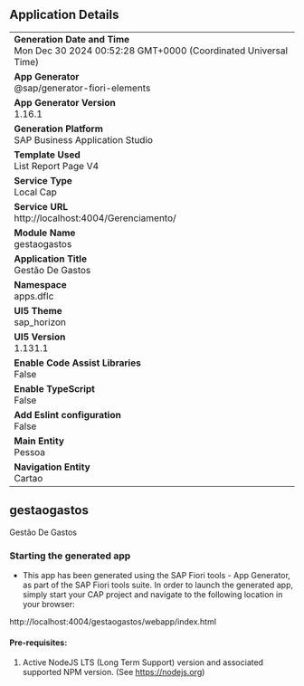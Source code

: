 ## Application Details
|               |
| ------------- |
|**Generation Date and Time**<br>Mon Dec 30 2024 00:52:28 GMT+0000 (Coordinated Universal Time)|
|**App Generator**<br>@sap/generator-fiori-elements|
|**App Generator Version**<br>1.16.1|
|**Generation Platform**<br>SAP Business Application Studio|
|**Template Used**<br>List Report Page V4|
|**Service Type**<br>Local Cap|
|**Service URL**<br>http://localhost:4004/Gerenciamento/|
|**Module Name**<br>gestaogastos|
|**Application Title**<br>Gestão De Gastos|
|**Namespace**<br>apps.dflc|
|**UI5 Theme**<br>sap_horizon|
|**UI5 Version**<br>1.131.1|
|**Enable Code Assist Libraries**<br>False|
|**Enable TypeScript**<br>False|
|**Add Eslint configuration**<br>False|
|**Main Entity**<br>Pessoa|
|**Navigation Entity**<br>Cartao|

## gestaogastos

Gestão De Gastos

### Starting the generated app

-   This app has been generated using the SAP Fiori tools - App Generator, as part of the SAP Fiori tools suite.  In order to launch the generated app, simply start your CAP project and navigate to the following location in your browser:

http://localhost:4004/gestaogastos/webapp/index.html

#### Pre-requisites:

1. Active NodeJS LTS (Long Term Support) version and associated supported NPM version.  (See https://nodejs.org)


